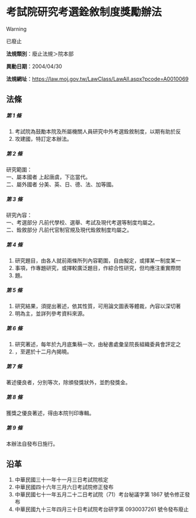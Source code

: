 # 考試院研究考選銓敘制度獎勵辦法


> [!WARNING]
> 已廢止


**法規類別**：廢止法規＞院本部

**異動日期**：2004/04/30  

**法規網址**：https://law.moj.gov.tw/LawClass/LawAll.aspx?pcode=A0010069



## 法條
##### 第 1 條
1. 考試院為鼓勵本院及所屬機關人員研究中外考選銓敘制度，以期有助於反
1. 攻建國，特訂定本辦法。

##### 第 2 條
研究範圍：  
一、屬本國者  上起唐虞，下迄當代。  
二、屬外國者  分美、英、日、德、法、加等國。

##### 第 3 條
研究內容：  
一、考選部分  凡前代學校、選舉、考試及現代考選等制度均屬之。  
二、銓敘部分  凡前代官制官規及現代銓敘制度均屬之。

##### 第 4 條
1. 研究題目，由各人就前兩條所列內容範圍，自由擬定，或擇某一制度某一
1. 事項，作專題研究，或擇較廣泛題目，作綜合性研究，但均應注重實際問
1. 題。

##### 第 5 條
1. 研究結果，須提出著述，依其性質，可用論文圖表等體裁，內容以深切著
1. 明為主，並詳列參考資料來源。

##### 第 6 條
1. 研究著述，每年於九月底集稿一次，由秘書處彙呈院長組織委員會評定之
1. ，至遲於十二月內揭曉。

##### 第 7 條
著述優良者，分別等次，除頒發獎狀外，並酌發獎金。

##### 第 8 條
獲獎之優良著述，得由本院刊印專輯。

##### 第 9 條
本辦法自發布日施行。

## 沿革
1. 中華民國三十一年十一月三日考試院核定
1. 中華民國四十六年三月六日考試院修正發布
1. 中華民國七十一年五月二十二日考試院（71）考台秘議字第 1867 號令修正發布
1. 中華民國九十三年四月三十日考試院考台研字第 0930037261 號令發布廢止
